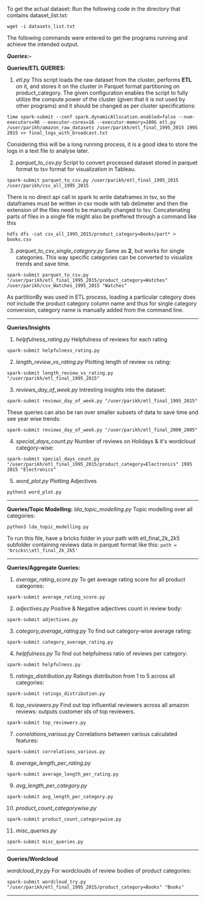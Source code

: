 To get the actual dataset:
Run the following code in the directory that contains dataset_list.txt:

```
wget -i datasets_list.txt
```

The following commands were entered to get the programs running and achieve the intended output.

**_Queries:-_**

**Queries/ETL QUERIES:**

1) *etl.py*
This script loads the raw dataset from the cluster, performs **ETL** on it, and stores it on the cluster in Parquet format partitioning on product_category. The given configuration enables the script to fully utilize the compute power of the cluster (given that it is not used by other programs) and it should be changed as per cluster specifications: 

```
time spark-submit --conf spark.dynamicAllocation.enabled=false --num-executors=96 --executor-cores=16 --executor-memory=100G etl.py /user/parikh/amazon_raw_datasets /user/parikh/etl_final_1995_2015 1995 2015 >> final_logs_with_broadcast.txt
```
Considering this will be a long running process, it is a good idea to store the logs in a text file to analyse later.

2) *parquet_to_csv.py*
Script to convert processed dataset stored in parquet format to tsv format for visualization in Tableau. 
```
spark-submit parquet_to_csv.py /user/parikh/etl_final_1995_2015 /user/parikh/csv_all_1995_2015  
```
There is no direct api call in spark to write dataframes in tsv, so the dataframes must be written in csv mode with tab delimeter and then the extension of the files need to be manually changed to tsv. Concatenating parts of files in a single file might also be preffered through a command like this
```
hdfs dfs -cat csv_all_1995_2015/product_category=Books/part* > books.csv
```

3) *parquet_to_csv_single_category.py*
Same as **2**, but works for single categories. This way specific categories can be converted to visualize trends and save time.
```
spark-submit parquet_to_csv.py "/user/parikh/etl_final_1995_2015/product_category=Watches" /user/parikh/csv_Watches_1995_2015 "Watches"
```
As partitionBy was used in ETL process, loading a particular category does not include the product category column name and thus for single category conversion, category name is manually added from the command line.


-------------------------------------------

**Queries/Insights**

1) *helpfulness_rating.py*
Helpfulness of reviews for each rating
```
spark-submit helpfulness_rating.py
``` 

2) *length_review_vs_rating.py*
Plotting length of review vs rating:
```
spark-submit length_review_vs_rating.py "/user/parikh/etl_final_1995_2015"
```

3) *reviews_day_of_week.py*
Intresting insights into the dataset:
```
spark-submit reviews_day_of_week.py "/user/parikh/etl_final_1995_2015"
```
These queries can also be ran over smaller subsets of data to save time and see year wise trends:
```
spark-submit reviews_day_of_week.py "/user/parikh/etl_final_2000_2005"
```
4) *special_days_count.py*
Number of reviews on Holidays & it's wordcloud category-wise:
```
spark-submit special_days_count.py "/user/parikh/etl_final_1995_2015/product_category=Electronics" 1995 2015 "Electronics"
```

5) *word_plot.py*
Plotting Adjectives
```
python3 word_plot.py
```

-------------------------------------------

**Queries/Topic Modelling:**
*lda_topic_modelling.py*
Topic modelling over all categories:
```
python3 lda_topic_modelling.py 
```
To run this file, have a bricks folder in your path with etl_final_2k_2k5 subfolder containing reviews data in parquet format
like this: ```path = 'bricks\\etl_final_2k_2k5'```

-------------------------------------------

**Queries/Aggregate Queries:**

1) *average_rating_score.py*
To get average rating score for all product categories:
```
spark-submit average_rating_score.py
```
2) *adjectives.py*
Positive & Negative adjectives count in review body:
```
spark-submit adjectives.py
```

3) *category_average_rating.py*
To find out category-wise average rating:
```
spark-submit category_average_rating.py
```
4) *helpfulness.py*
To find out helpfulness ratio of reviews per category:
```
spark-submit helpfulness.py
```
5) *ratings_distribution.py*
Ratings distribution from 1 to 5 across all categories: 
```
spark-submit ratings_distribution.py
```
6) *top_reviewers.py*
Find out top influential reviewers across all amazon reviews: outputs customer ids of top reviewers.
```
spark-submit top_reviewers.py
```
7) *correlations_various.py*
Correlations between various calculated features:
```
spark-submit correlations_various.py
```
8) *average_length_per_rating.py*
```
spark-submit average_length_per_rating.py
```
 
9) *avg_length_per_category.py*
```
spark-submit avg_length_per_category.py
```
10) *product_count_categorywise.py*
```
spark-submit product_count_categorywise.py
```

11) *misc_queries.py*

```
spark-submit misc_queries.py
```

-------------------------------------------

**Queries/Wordcloud**

*wordcloud_try.py*
For wordclouds of review bodies of product categories:
```
spark-submit wordcloud_try.py "/user/parikh/etl_final_1995_2015/product_category=Books" "Books"
```

-------------------------------------------
